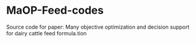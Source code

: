 # MaOP-Feed-codes
Source code for paper: Many objective optimization and decision support for dairy cattle feed formula.tion
